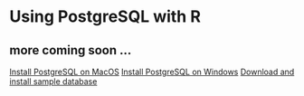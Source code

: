 # Using PostgreSQL with R

## more coming soon ... 

[Install PostgreSQL on MacOS](https://www.postgresqltutorial.com/postgresql-getting-started/install-postgresql-macos/)
[Install PostgreSQL on Windows](https://www.postgresqltutorial.com/postgresql-getting-started/install-postgresql/)
[Download and install sample database](https://www.postgresqltutorial.com/postgresql-getting-started/postgresql-sample-database/)

